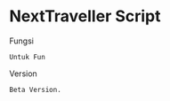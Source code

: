 NextTraveller Script
==========
 Fungsi
~~~~~~~~~~
Untuk Fun
~~~~~~~~~~
 Version
~~~~~~~~~~
Beta Version.